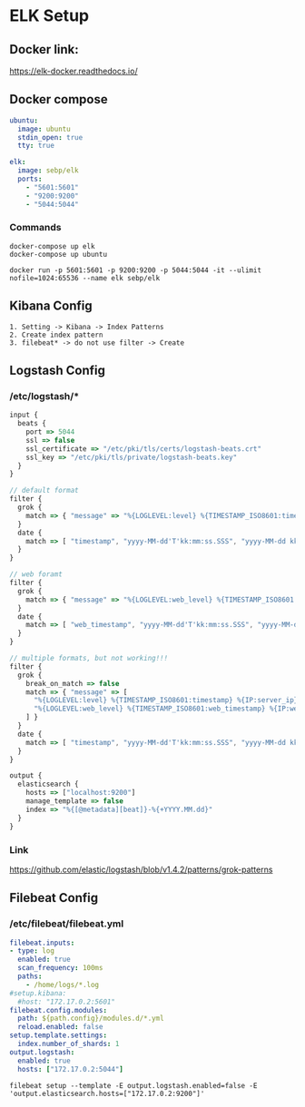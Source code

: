 # ELK Setup

## Docker link:
https://elk-docker.readthedocs.io/

## Docker compose
```yml
ubuntu:
  image: ubuntu
  stdin_open: true
  tty: true

elk:
  image: sebp/elk
  ports:
    - "5601:5601"
    - "9200:9200"
    - "5044:5044"
```
### Commands
```
docker-compose up elk
docker-compose up ubuntu
```
```
docker run -p 5601:5601 -p 9200:9200 -p 5044:5044 -it --ulimit nofile=1024:65536 --name elk sebp/elk
```

## Kibana Config
    1. Setting -> Kibana -> Index Patterns
    2. Create index pattern
    3. filebeat* -> do not use filter -> Create


## Logstash Config
### /etc/logstash/*
```js
input {
  beats {
    port => 5044
    ssl => false
    ssl_certificate => "/etc/pki/tls/certs/logstash-beats.crt"
    ssl_key => "/etc/pki/tls/private/logstash-beats.key"
  }
}
```
```js
// default format
filter {
  grok {
    match => { "message" => "%{LOGLEVEL:level} %{TIMESTAMP_ISO8601:timestamp} %{IP:server_ip} %{PROG:port} %{PATH:code_path} %{GREEDYDATA:data}" }
  }
  date {
    match => [ "timestamp", "yyyy-MM-dd'T'kk:mm:ss.SSS", "yyyy-MM-dd kk:mm:ss,SSS" ]
  }
}
```
```js
// web foramt
filter {
  grok {
    match => { "message" => "%{LOGLEVEL:web_level} %{TIMESTAMP_ISO8601:web_timestamp} %{IP:web_server_ip} %{PROG:web_port} %{PATH:web_code_path} %{WORD:web_method} %{IP:web_client_ip} %{USER:web_username} %{GREEDYDATA:web_data}" }
  }
  date {
    match => [ "web_timestamp", "yyyy-MM-dd'T'kk:mm:ss.SSS", "yyyy-MM-dd kk:mm:ss,SSS" ]
  }
}
```
```js
// multiple formats, but not working!!!
filter {
  grok {
    break_on_match => false
    match => { "message" => [
      "%{LOGLEVEL:level} %{TIMESTAMP_ISO8601:timestamp} %{IP:server_ip} %{PROG:port} %{PATH:code_path} %{GREEDYDATA:data}",
      "%{LOGLEVEL:web_level} %{TIMESTAMP_ISO8601:web_timestamp} %{IP:web_server_ip} %{PROG:web_port} %{PATH:web_code_path} %{WORD:web_method} %{IP:web_client_ip} %{USER:web_username} %{GREEDYDATA:web_data}"
    ] }
  }
  date {
    match => [ "timestamp", "yyyy-MM-dd'T'kk:mm:ss.SSS", "yyyy-MM-dd kk:mm:ss,SSS" ]
  }
}
```
```js
output {
  elasticsearch {
    hosts => ["localhost:9200"]
    manage_template => false
    index => "%{[@metadata][beat]}-%{+YYYY.MM.dd}"
  }
}
```
### Link
https://github.com/elastic/logstash/blob/v1.4.2/patterns/grok-patterns

## Filebeat Config
<!-- ```
filebeat modules enable system
``` -->
### /etc/filebeat/filebeat.yml
```yml
filebeat.inputs:
- type: log
  enabled: true
  scan_frequency: 100ms
  paths:
    - /home/logs/*.log
#setup.kibana:
  #host: "172.17.0.2:5601"
filebeat.config.modules:
  path: ${path.config}/modules.d/*.yml
  reload.enabled: false
setup.template.settings:
  index.number_of_shards: 1
output.logstash:
  enabled: true
  hosts: ["172.17.0.2:5044"]
```
```
filebeat setup --template -E output.logstash.enabled=false -E 'output.elasticsearch.hosts=["172.17.0.2:9200"]'
```
